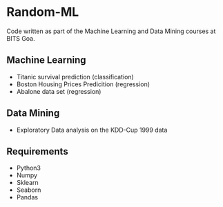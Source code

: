 # Random-ML
Code written as part of the Machine Learning and Data Mining courses at BITS Goa.  

## Machine Learning
* Titanic survival prediction (classification)
* Boston Housing Prices Predicition (regression)
* Abalone data set (regression)


## Data Mining
 * Exploratory Data analysis on the KDD-Cup 1999 data

## Requirements
* Python3
* Numpy
* Sklearn
* Seaborn
* Pandas
